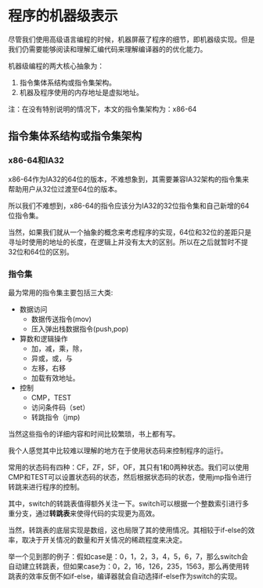 # 程序的机器级表示

尽管我们使用高级语言编程的时候，机器屏蔽了程序的细节，即机器级实现。但是我们仍需要能够阅读和理解汇编代码来理解编译器的的优化能力。

机器级编程的两大核心抽象为：

1. 指令集体系结构或指令集架构。
2. 机器及程序使用的内存地址是虚拟地址。

注：在没有特别说明的情况下，本文的指令集架构为：x86-64

## 指令集体系结构或指令集架构

### x86-64和IA32

x86-64作为IA32的64位的版本，不难想象到，其需要兼容IA32架构的指令集来帮助用户从32位过渡至64位的版本。

所以我们不难想到，x86-64的指令应该分为IA32的32位指令集和自己新增的64位指令集。

当然，如果我们就从一个抽象的概念来考虑程序的实现，64位和32位的差距只是寻址时使用的地址的长度，在逻辑上并没有太大的区别。所以在之后就暂时不提32位和64位的区别。

### 指令集

最为常用的指令集主要包括三大类:

- 数据访问
  - 数据传送指令(mov)
  - 压入弹出栈数据指令(push,pop)
- 算数和逻辑操作
  - 加，减，乘，除，
  - 异或，或，与
  - 左移，右移
  - 加载有效地址。
- 控制
  - CMP，TEST
  - 访问条件码（set）
  - 转跳指令（jmp)

当然这些指令的详细内容和时间比较繁琐，书上都有写。

我个人感觉其中比较难以理解的地方在于使用状态码来控制程序的运行。

常用的状态码有四种：CF，ZF，SF，OF，其只有1和0两种状态。我们可以使用CMP和TEST可以设置状态码的状态，然后根据状态码的状态，使用jmp指令进行转跳来进行程序的控制。

其中，switch的转跳表值得额外关注一下。switch可以根据一个整数索引进行多重分支，通过**转跳表**来使得代码的实现更为高效。

当然，转跳表的底层实现是数组，这也局限了其的使用情况。其相较于if-else的效率，取决于开关情况的数量和开关情况的稀疏程度来决定。

举一个见到那的例子：假如case是：0，1，2，3，4，5，6，7，那么switch会自动建立转跳表，但如果case为：0，2，16，126，235，1563，那么再使用转跳表的效率反倒不如if-else，编译器就会自动选择if-else作为switch的实现。

